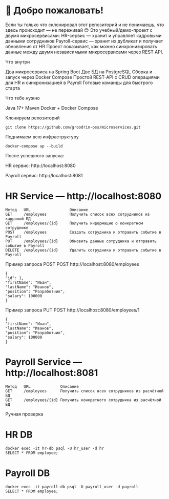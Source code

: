 # 👋 Добро пожаловать!

   Если ты только что склонировал этот репозиторий и не понимаешь, что здесь происходит — не переживай 😊
   Это учебный/демо-проект с двумя микросервисами:
   HR-сервис — хранит и управляет кадровыми данными сотрудников
   Payroll-сервис — хранит их дубликат и получает обновления от HR
   Проект показывает, как можно синхронизировать данные между двумя независимыми микросервисами через REST API.

Что внутри

   Два микросервиса на Spring Boot
   Две БД на PostgreSQL
   Сборка и запуск через Docker Compose
   Простой REST-API с CRUD операциями для HR и синхронизацией в Payroll
   Готовые команды для быстрого старта 

Что тебе нужно

Java 17+
Maven
Docker + Docker Compose



Клонируем репозиторий

    git clone https://github.com/groodrin-oss/microservices.git


Поднимаем всю инфраструктуру

    docker-compose up --build


После успешного запуска:

HR сервис: http://localhost:8080

Payroll сервис: http://localhost:8081



# HR Service — http://localhost:8080

    Метод	URL	                Описание	
    GET	    /employees	        Получить список всех сотрудников из кадровой БД	
    GET	    /employees/{id}	    Получить информацию о конкретном сотруднике	
    POST	/employees	        Создать сотрудника и отправить событие в Payroll
    PUT	    /employees/{id}	    Обновить данные сотрудника и отправить событие в Payroll
    DELETE	/employees/{id}	    Удалить сотрудника и отправить событие в Payroll

Пример запроса POST
POST http://localhost:8080/employees

    {
    "id": 1,
    "firstName": "Иван",
    "lastName": "Иванов",
    "position": "Разработчик",
    "salary": 100000
    }


Пример запроса PUT
POST http://localhost:8080/employees/1

    {
    "firstName": "Иван",
    "lastName": "Иванов",
    "position": "Разработчик",
    "salary": 100000
    }
 

# Payroll Service — http://localhost:8081
    Метод   URL	            Описание	
    GET     /employees  	Получить список всех сотрудников из расчётной БД
    GET	    /employees/{id}	Получить конкретного сотрудника из расчётной БД

Ручная проверка
# HR DB

    docker exec -it hr-db psql -U hr_user -d hr
    SELECT * FROM employee;



# Payroll DB

    docker exec -it payroll-db psql -U payroll_user -d payroll
    SELECT * FROM employee;
